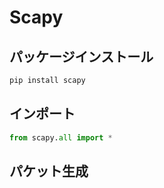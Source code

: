 # Scapy

## パッケージインストール
```sh
pip install scapy
```

## インポート
```python
from scapy.all import *
```

## パケット生成
